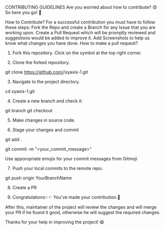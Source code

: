 CONTRIBUTING GUIDELINES
Are you worried about how to contribute? 😟
So here you go! 🙂

How to Contribute?
For a successful contribution you must have to follow these steps:
Fork the Repo and create a Branch for any Issue that you are working upon.
Create a Pull Request which will be promptly reviewed and suggestions would be added to improve it.
Add Screenshots to help us know what changes you have done.
How to make a pull request?
1. Fork this repository. Click on the  symbol at the top right corner.


2. Clone the forked repository.

git clone https://github.com/<your-username>/xyaxis-1.git

3. Navigate to the project directory.

cd xyaxis-1.git

4. Create a new branch and check it:

git branch <YourBranchName>
git checkout <YourBranchName>

5. Make changes in source code.


6. Stage your changes and commit

git add .

git commit -m "<your_commit_message>"

Use apporopriate emojis for your commit messages from Gitmoji


7. Push your local commits to the remote repo.

git push origin YourBranchName

8. Create a PR


9. Congratulations✨✨ You've made your contribution.🎉


After this, maintainer of the project will review the changes and will merge your PR if he found it good, otherwise he will suggest the required changes.

Thanks for your help in improving the project! 😄
